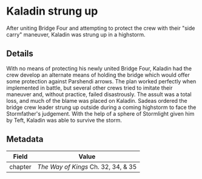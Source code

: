 # Kaladin strung up
After uniting Bridge Four and attempting to protect the crew with their "side carry" maneuver, Kaladin was strung up in a highstorm.

## Details
With no means of protecting his newly united Bridge Four, Kaladin had the crew develop an alternate means of holding the bridge which would offer some protection against Parshendi arrows. The plan worked perfectly when implemented in battle, but several other crews tried to imitate their maneuver and, without practice, failed disastrously. The assult was a total loss, and much of the blame was placed on Kaladin. Sadeas ordered the bridge crew leader strung up outside during a coming highstorm to face the Stormfather's judgement. With the help of a sphere of Stormlight given him by Teft, Kaladin was able to survive the storm.

## Metadata
| Field | Value |
| ----- | ----- |
| chapter | *The Way of Kings* Ch. 32, 34, & 35 |
